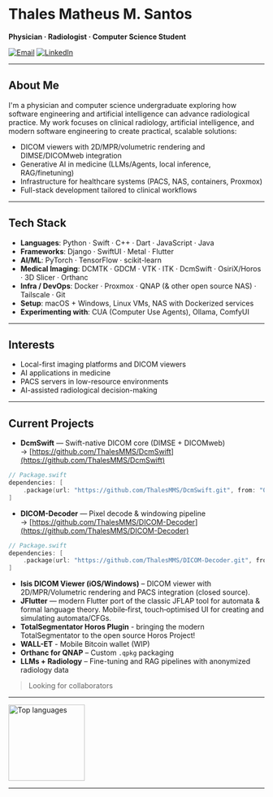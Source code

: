 # Thales Matheus M. Santos

**Physician · Radiologist · Computer Science Student**

[![Email](https://img.shields.io/badge/Email-thalesmmsradio%40gmail.com-red?logo=gmail&logoColor=white)](mailto:thalesmmsradio@gmail.com)
[![LinkedIn](https://img.shields.io/badge/LinkedIn-Thales%20Matheus-blue?logo=linkedin&logoColor=white)](https://www.linkedin.com/in/thales-matheus-m-santos-974314287/)

---

## About Me

I'm a physician and computer science undergraduate exploring how software engineering and artificial intelligence can advance radiological practice.
My work focuses on clinical radiology, artificial intelligence, and modern software engineering to create practical, scalable solutions:

- DICOM viewers with 2D/MPR/volumetric rendering and DIMSE/DICOMweb integration
- Generative AI in medicine (LLMs/Agents, local inference, RAG/finetuning)
- Infrastructure for healthcare systems (PACS, NAS, containers, Proxmox)
- Full-stack development tailored to clinical workflows

---

## Tech Stack

- **Languages**: Python · Swift · C++ · Dart · JavaScript · Java
- **Frameworks**: Django · SwiftUI · Metal · Flutter
- **AI/ML**: PyTorch · TensorFlow · scikit-learn
- **Medical Imaging**: DCMTK · GDCM · VTK · ITK · DcmSwift · OsiriX/Horos · 3D Slicer · Orthanc
- **Infra / DevOps**: Docker · Proxmox · QNAP (& other open source NAS) · Tailscale · Git  
- **Setup**: macOS + Windows, Linux VMs, NAS with Dockerized services
- **Experimenting with**: CUA (Computer Use Agents), Ollama, ComfyUI

---

## Interests

- Local-first imaging platforms and DICOM viewers
- AI applications in medicine
- PACS servers in low-resource environments
- AI-assisted radiological decision-making

---

## Current Projects

- **DcmSwift** — Swift-native DICOM core (DIMSE + DICOMweb) → [https://github.com/ThalesMMS/DcmSwift](https://github.com/ThalesMMS/DcmSwift)
```swift
// Package.swift
dependencies: [
    .package(url: "https://github.com/ThalesMMS/DcmSwift.git", from: "0.1.0"),
]
```
- **DICOM-Decoder** — Pixel decode & windowing pipeline → [https://github.com/ThalesMMS/DICOM-Decoder](https://github.com/ThalesMMS/DICOM-Decoder)
```swift
// Package.swift
dependencies: [
    .package(url: "https://github.com/ThalesMMS/DICOM-Decoder.git", from: "1.0.0")
]
```
- **Isis DICOM Viewer (iOS/Windows)** – DICOM viewer with 2D/MPR/Volumetric rendering and PACS integration (closed source).
- **JFlutter** — modern Flutter port of the classic JFLAP tool for automata & formal language theory. Mobile‑first, touch‑optimised UI for creating and simulating automata/CFGs.
- **TotalSegmentator Horos Plugin** - bringing the modern TotalSegmentator to the open source Horos Project!
- **WALL-ET** - Mobile Bitcoin wallet (WIP)
- **Orthanc for QNAP** – Custom `.qpkg` packaging
- **LLMs + Radiology** – Fine-tuning and RAG pipelines with anonymized radiology data
> Looking for collaborators

---

<div align="left" style="display:flex; justify-content:left; gap:10px;">
  <img style="height:150px;" src="https://github-readme-stats.vercel.app/api/top-langs/?username=ThalesMMS&layout=compact&theme=tokyonight" alt="Top languages" /> </div>

---
